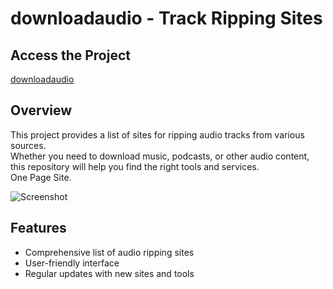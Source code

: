 # downloadaudio - Track Ripping Sites

## Access the Project
[downloadaudio](https://1drive1hb.github.io/downloadaudio/)

## Overview
This project provides a list of sites for ripping audio tracks from various sources.  
Whether you need to download music, podcasts, or other audio content,  
this repository will help you find the right tools and services.  
One Page Site.

![Screenshot](https://raw.github.com/1drive1hb/downloadaudio/main/assets/pic/toolsPic/SiteCapture.JPG)

## Features
- Comprehensive list of audio ripping sites
- User-friendly interface
- Regular updates with new sites and tools



